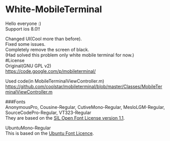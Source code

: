 White-MobileTerminal
====================
  
Hello everyone :)  
Support ios 8.0!!
  
Changed UI(Cool more than before).  
Fixed some issues.  
Completely remove the screen of black.  
(Had solved this problem only white mobile terminal for now.)  
#License  
Original(GNU GPL v2)  
https://code.google.com/p/mobileterminal/  
  
Used code(in MobileTerminalViewController.m)  
https://github.com/coolstar/mobileterminal/blob/master/Classes/MobileTerminalViewController.m
  
###Fonts  
AnonymousPro, Cousine-Regular, CutiveMono-Regular, MesloLGM-Regular, SourceCodePro-Regular, VT323-Regular  
They are based on the [SIL Open Font License version 1.1](http://scripts.sil.org/cms/scripts/page.php?site_id=nrsi&id=OFL).

UbuntuMono-Regular  
This is based on the [Ubuntu Font Licence](http://font.ubuntu.com/licence/).  
